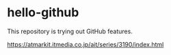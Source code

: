 ﻿# hello-github
This repository is trying out GitHub features.

https://atmarkit.itmedia.co.jp/ait/series/3190/index.html
